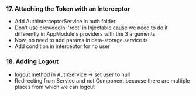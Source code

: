 ### 17. Attaching the Token with an Interceptor

* Add AuthInterceptorService in auth folder
* Don't use providedIn: 'root' in Injectable cause we need to do it differently in AppModule's providers with the 3 arguments
* Now, no need to add params in data-storage.service.ts
* Add condition in interceptor for no user

### 18. Adding Logout

* logout method in AuthService -> set user to null
* Redirecting from Service and not Component because there are multiple places from which we can logout